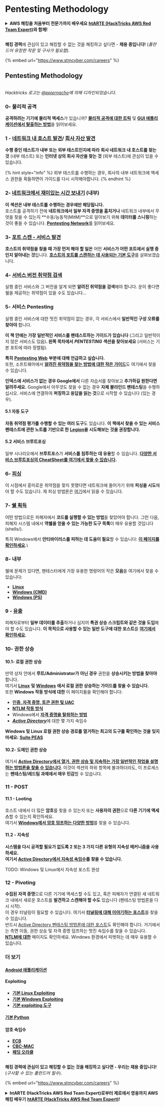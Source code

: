 # Pentesting Methodology

<details>

<summary><strong>AWS 해킹을 처음부터 전문가까지 배우세요</strong> <a href="https://training.hacktricks.xyz/courses/arte"><strong>htARTE (HackTricks AWS Red Team Expert)</strong></a><strong>와 함께!</strong></summary>

HackTricks를 지원하는 다른 방법:

* **회사가 HackTricks를 광고하길 원하거나** **HackTricks를 PDF로 다운로드하길 원하면** [**구독 요금제**](https://github.com/sponsors/carlospolop)를 확인하세요!
* [**공식 PEASS & HackTricks 굿즈**](https://peass.creator-spring.com)를 구매하세요
* [**The PEASS Family**](https://opensea.io/collection/the-peass-family)를 발견하세요, 저희의 독점 [**NFTs**](https://opensea.io/collection/the-peass-family) 컬렉션
* **💬 [디스코드 그룹](https://discord.gg/hRep4RUj7f)** 또는 [텔레그램 그룹](https://t.me/peass)에 **가입**하거나 **트위터** 🐦 [**@hacktricks\_live**](https://twitter.com/hacktricks\_live)**를 팔로우**하세요.
* **해킹 트릭을 공유하려면** [**HackTricks**](https://github.com/carlospolop/hacktricks) 및 [**HackTricks Cloud**](https://github.com/carlospolop/hacktricks-cloud) 깃허브 저장소에 PR을 제출하세요.

</details>

<figure><img src="../.gitbook/assets/image (1) (1) (1) (1) (1).png" alt=""><figcaption></figcaption></figure>

**해킹 경력**에 관심이 있고 해킹할 수 없는 것을 해킹하고 싶다면 - **채용 중입니다!** (_폴란드어 유창한 작문 및 구사가 필요함_).

{% embed url="https://www.stmcyber.com/careers" %}

## Pentesting Methodology

<figure><img src="../.gitbook/assets/HACKTRICKS-logo.svg" alt=""><figcaption></figcaption></figure>

_Hacktricks 로고는_ [_@ppiernacho_](https://www.instagram.com/ppieranacho/)_에 의해 디자인되었습니다._

### 0- 물리적 공격

**공격하려는 기기에 물리적 액세스**가 있습니까? [**물리적 공격에 대한 트릭**](../hardware-physical-access/physical-attacks.md) 및 [**GUI 애플리케이션에서 탈출하는 방법**](../hardware-physical-access/escaping-from-gui-applications.md)을 읽어보세요.

### 1 - [네트워크 내 호스트 발견](pentesting-network/#discovering-hosts)/ [회사 자산 발견](external-recon-methodology/)

**수행 중인 테스트가 내부 또는 외부 테스트인지에 따라** **회사 네트워크 내 호스트를 찾는 것** (내부 테스트) 또는 **인터넷 상의 회사 자산을 찾는 것** (외부 테스트)에 관심이 있을 수 있습니다.

{% hint style="info" %}
외부 테스트를 수행하는 경우, 회사의 내부 네트워크에 액세스 권한을 획들하면이 가이드를 다시 시작해야합니다.
{% endhint %}

### **2-** [**네트워크에서 재미있는 시간 보내기**](pentesting-network/) **(내부)**

**이 섹션은 내부 테스트를 수행하는 경우에만 해당됩니다.**\
호스트를 공격하기 전에 **네트워크에서 일부 자격 증명을 훔치거나** 네트워크 내부에서 무엇을 찾을 수 있는지 **수동/능동적(MitM)**으로 알아보기 위해 **데이터를 스니핑**하는 것이 좋을 수 있습니다. [**Pentesting Network**](pentesting-network/#sniffing)를 읽어보세요.

### 3- [포트 스캔 - 서비스 발견](pentesting-network/#scanning-hosts)

**호스트의 취약점을 찾을 때 가장 먼저 해야 할 일은** 어떤 **서비스가 어떤 포트에서 실행 중인지 알아내는 것**입니다. [**호스트의 포트를 스캔하는 데 사용되는 기본 도구**](pentesting-network/#scanning-hosts)를 살펴보겠습니다.

### **4-** [서비스 버전 취약점 검색](search-exploits.md)

실행 중인 서비스와 그 버전을 알게 되면 **알려진 취약점을 검색**해야 합니다. 운이 좋다면 쉘을 제공하는 취약점이 있을 수도 있습니다...

### **5-** 서비스 Pentesting

실행 중인 서비스에 대한 멋진 취약점이 없는 경우, 각 서비스에서 **일반적인 구성 오류를 찾아야** 합니다.

**이 책 안에는 가장 일반적인 서비스를 펜테스트하는 가이드가 있습니다** (그리고 일반적이지 않은 서비스도 있음)**. 왼쪽 목차에서** _**PENTESTING**_ **섹션을 찾아보세요** (서비스는 기본 포트에 따라 정렬됨).

**특히** [**Pentesting Web**](../network-services-pentesting/pentesting-web/) **부분에 대해 언급하고 싶습니다.**\
또한, 소프트웨어에서 [**알려진 취약점을 찾는 방법에 대한 작은 가이드**](search-exploits.md)도 여기에서 찾을 수 있습니다.

**인덱스에 서비스가 없는 경우 Google에서** 다른 자습서를 찾아보고 **추가하길 원한다면 알려주세요.** Google에서 아무것도 찾을 수 없는 경우 **자체 블라인드 펜테스팅**을 수행하십시오. 서비스에 연결하여 **퍼징하고 응답을 읽는 것**으로 시작할 수 있습니다 (있는 경우).

#### 5.1 자동 도구

**자동 취약점 평가를 수행할 수 있는 여러 도구**도 있습니다. **이 책에서 찾을 수 있는 서비스 펜테스트에 관한 노트를 기반으로 한** [**Legion**](https://github.com/carlospolop/legion)**을 시도해보는 것을 권장합니다.**

#### **5.2 서비스 브루트포싱**

일부 시나리오에서 **브루트포스**가 **서비스를 침투하는 데 유용**할 수 있습니다. [**다양한 서비스 브루트포싱의 CheatSheet를 여기에서 찾을 수 있습니다**](brute-force.md)**.**

### 6- [피싱](phishing-methodology/)

이 시점에서 흥미로운 취약점을 찾지 못했다면 네트워크에 들어가기 위해 **피싱을 시도**해야 할 수도 있습니다. 제 피싱 방법론은 [여기](phishing-methodology/)에서 읽을 수 있습니다.

### **7-** [**쉘 획득**](shells/)

어떤 방법으로든 피해자에서 **코드를 실행할 수 있는 방법**을 찾았어야 합니다. 그런 다음, 피해자 시스템 내에서 **역쉘을 얻을 수 있는 가능한 도구 목록**이 매우 유용할 것입니다(shells/).

특히 Windows에서 **안티바이러스를 피하는 데 도움이 필요**할 수 있습니다: [**이 페이지를 확인하세요**](../windows-hardening/av-bypass.md)**.**\\

### 8- 내부

쉘에 문제가 있다면, 펜테스터에게 가장 유용한 명령어의 작은 **모음**을 여기에서 찾을 수 있습니다:

* [**Linux**](../linux-hardening/useful-linux-commands.md)
* [**Windows (CMD)**](../windows-hardening/basic-cmd-for-pentesters.md)
* [**Windows (PS)**](../windows-hardening/basic-powershell-for-pentesters/)

### **9 -** [**유출**](exfiltration.md)

피해자로부터 **일부 데이터를 추출**하거나 심지어 **특권 상승 스크립트와 같은 것을 도입**해야 할 수도 있습니다. **이 목적으로 사용할 수 있는 일반 도구에 대한 포스트**를 [**여기에서 확인하세요**](exfiltration.md)**.**
### **10- 권한 상승**

#### **10.1- 로컬 권한 상승**

만약 상자 안에서 **루트/Administrator가 아닌 경우** 권한을 **상승시키는 방법을 찾아야** 합니다.\
여기서 [**Linux**](../linux-hardening/privilege-escalation/) **및** [**Windows**](../windows-hardening/windows-local-privilege-escalation/) **에서 로컬 권한 상승하는 가이드를 찾을 수 있습니다.**\
또한 **Windows 작동 방식에 대한** 이 페이지들을 확인해야 합니다:

* [**인증, 자격 증명, 토큰 권한 및 UAC**](../windows-hardening/authentication-credentials-uac-and-efs/)
* [**NTLM 작동 방식**](../windows-hardening/ntlm/)
* Windows에서 [**자격 증명을 탈취하는 방법**](https://github.com/carlospolop/hacktricks/blob/master/generic-methodologies-and-resources/broken-reference/README.md)
* [_**Active Directory**_](../windows-hardening/active-directory-methodology/)에 대한 몇 가지 속임수

**Windows 및 Linux 로컬 권한 상승 경로를 열거하는 최고의 도구를 확인하는 것을 잊지 마세요:** [**Suite PEAS**](https://github.com/carlospolop/privilege-escalation-awesome-scripts-suite)

#### **10.2- 도메인 권한 상승**

여기서 [**Active Directory에서 열거, 권한 상승 및 지속하는 가장 일반적인 작업을 설명하는 방법론을 찾을 수 있습니다**](../windows-hardening/active-directory-methodology/). 이것이 섹션의 하위 항목에 불과하더라도, 이 프로세스는 **펜테스팅/레드팀 과제에서 매우 민감**할 수 있습니다.

### 11 - POST

#### **11**.1 - Looting

호스트 내에서 더 많은 **암호**를 찾을 수 있는지 또는 **사용자의 권한**으로 **다른 기기에 액세스**할 수 있는지 확인하세요.\
여기서 [**Windows에서 암호 덤프하는 다양한 방법**](https://github.com/carlospolop/hacktricks/blob/master/generic-methodologies-and-resources/broken-reference/README.md)를 찾을 수 있습니다.

#### 11.2 - 지속성

**시스템을 다시 공격할 필요가 없도록 2 또는 3 가지 다른 유형의 지속성 메커니즘을 사용하세요.**\
**여기서 [**Active Directory에서 지속성 속임수**](../windows-hardening/active-directory-methodology/#persistence)를 찾을 수 있습니다.**

TODO: Windows 및 Linux에서 지속성 포스트 완성

### 12 - Pivoting

**수집된 자격 증명**으로 다른 기기에 액세스할 수도 있고, 혹은 피해자가 연결된 새 네트워크 내에서 새로운 호스트를 **발견하고 스캔해야 할 수도** 있습니다 (펜테스팅 방법론을 다시 시작).\
이 경우 터널링이 필요할 수 있습니다. 여기서 [**터널링에 대해 이야기하는 포스트**](tunneling-and-port-forwarding.md)를 찾을 수 있습니다.\
반드시 [Active Directory 펜테스팅 방법론에 대한 포스트](../windows-hardening/active-directory-methodology/)도 확인해야 합니다. 거기에서는 측면 이동, 권한 상승 및 자격 증명 덤프하는 멋진 속임수를 찾을 수 있습니다.\
[**NTLM에 대한**](../windows-hardening/ntlm/) 페이지도 확인하세요. Windows 환경에서 피벗하는 데 매우 유용할 수 있습니다.

### 더 보기

#### [Android 애플리케이션](../mobile-pentesting/android-app-pentesting/)

#### **Exploiting**

* [**기본 Linux Exploiting**](broken-reference)
* [**기본 Windows Exploiting**](../binary-exploitation/windows-exploiting-basic-guide-oscp-lvl.md)
* [**기본 exploiting 도구**](../binary-exploitation/basic-stack-binary-exploitation-methodology/tools/)

#### [**기본 Python**](python/)

#### **암호 속임수**

* [**ECB**](../crypto-and-stego/electronic-code-book-ecb.md)
* [**CBC-MAC**](../crypto-and-stego/cipher-block-chaining-cbc-mac-priv.md)
* [**패딩 오라클**](../crypto-and-stego/padding-oracle-priv.md)

<figure><img src="../.gitbook/assets/image (1) (1) (1) (1) (1).png" alt=""><figcaption></figcaption></figure>

**해킹 경력에 관심이 있고 해킹할 수 없는 것을 해킹하고 싶다면 - 우리는 채용 중입니다!** (_구사할 수 있는 폴란드어 필수_).

{% embed url="https://www.stmcyber.com/careers" %}

<details>

<summary><strong>htARTE (HackTricks AWS Red Team Expert)로부터 제로에서 영웅까지 AWS 해킹 배우기</strong> <a href="https://training.hacktricks.xyz/courses/arte"><strong>htARTE (HackTricks AWS Red Team Expert)</strong></a><strong>!</strong></summary>

HackTricks를 지원하는 다른 방법:

* **회사를 HackTricks에서 광고하거나 HackTricks를 PDF로 다운로드**하려면 [**구독 요금제**](https://github.com/sponsors/carlospolop)를 확인하세요!
* [**공식 PEASS & HackTricks 스웨그**](https://peass.creator-spring.com)를 구입하세요
* [**The PEASS Family**](https://opensea.io/collection/the-peass-family)를 발견하세요, 당사의 독점 [**NFTs**](https://opensea.io/collection/the-peass-family) 컬렉션
* 💬 [**디스코드 그룹**](https://discord.gg/hRep4RUj7f) 또는 [**텔레그램 그룹**](https://t.me/peass)에 **가입**하거나 **트위터** 🐦 [**@hacktricks\_live**](https://twitter.com/hacktricks\_live)**를 팔로우**하세요.
* **HackTricks 및 HackTricks Cloud** 깃허브 저장소에 PR을 제출하여 **해킹 트릭을 공유**하세요.

</details>

